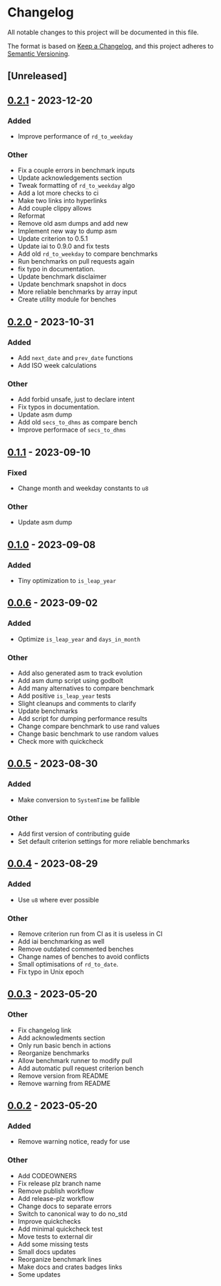 # Changelog
All notable changes to this project will be documented in this file.

The format is based on [Keep a Changelog](https://keepachangelog.com/en/1.0.0/),
and this project adheres to [Semantic Versioning](https://semver.org/spec/v2.0.0.html).

## [Unreleased]

## [0.2.1](https://github.com/nakedible/datealgo-rs/compare/v0.2.0...v0.2.1) - 2023-12-20

### Added
- Improve performance of `rd_to_weekday`

### Other
- Fix a couple errors in benchmark inputs
- Update acknowledgements section
- Tweak formatting of `rd_to_weekday` algo
- Add a lot more checks to ci
- Make two links into hyperlinks
- Add couple clippy allows
- Reformat
- Remove old asm dumps and add new
- Implement new way to dump asm
- Update criterion to 0.5.1
- Update iai to 0.9.0 and fix tests
- Add old `rd_to_weekday` to compare benchmarks
- Run benchmarks on pull requests again
- fix typo in documentation.
- Update benchmark disclaimer
- Update benchmark snapshot in docs
- More reliable benchmarks by array input
- Create utility module for benches

## [0.2.0](https://github.com/nakedible/datealgo-rs/compare/v0.1.1...v0.2.0) - 2023-10-31

### Added
- Add `next_date` and `prev_date` functions
- Add ISO week calculations

### Other
- Add forbid unsafe, just to declare intent
- Fix typos in documentation.
- Update asm dump
- Add old `secs_to_dhms` as compare bench
- Improve performace of `secs_to_dhms`

## [0.1.1](https://github.com/nakedible/datealgo-rs/compare/v0.1.0...v0.1.1) - 2023-09-10

### Fixed
- Change month and weekday constants to `u8`

### Other
- Update asm dump

## [0.1.0](https://github.com/nakedible/datealgo-rs/compare/v0.0.6...v0.1.0) - 2023-09-08

### Added
- Tiny optimization to `is_leap_year`

## [0.0.6](https://github.com/nakedible/datealgo-rs/compare/v0.0.5...v0.0.6) - 2023-09-02

### Added
- Optimize `is_leap_year` and `days_in_month`

### Other
- Add also generated asm to track evolution
- Add asm dump script using godbolt
- Add many alternatives to compare benchmark
- Add positive `is_leap_year` tests
- Slight cleanups and comments to clarify
- Update benchmarks
- Add script for dumping performance results
- Change compare benchmark to use rand values
- Change basic benchmark to use random values
- Check more with quickcheck

## [0.0.5](https://github.com/nakedible/datealgo-rs/compare/v0.0.4...v0.0.5) - 2023-08-30

### Added
- Make conversion to `SystemTime` be fallible

### Other
- Add first version of contributing guide
- Set default criterion settings for more reliable benchmarks

## [0.0.4](https://github.com/nakedible/datealgo-rs/compare/v0.0.3...v0.0.4) - 2023-08-29

### Added
- Use `u8` where ever possible

### Other
- Remove criterion run from CI as it is useless in CI
- Add iai benchmarking as well
- Remove outdated commented benches
- Change names of benches to avoid conflicts
- Small optimisations of `rd_to_date`.
- Fix typo in Unix epoch

## [0.0.3](https://github.com/nakedible/datealgo-rs/compare/v0.0.2...v0.0.3) - 2023-05-20

### Other
- Fix changelog link
- Add acknowledments section
- Only run basic bench in actions
- Reorganize benchmarks
- Allow benchmark runner to modify pull
- Add automatic pull request criterion bench
- Remove version from README
- Remove warning from README

## [0.0.2](https://github.com/nakedible/datealgo-rs/compare/v0.0.1...v0.0.2) - 2023-05-20

### Added
- Remove warning notice, ready for use

### Other
- Add CODEOWNERS
- Fix release plz branch name
- Remove publish workflow
- Add release-plz workflow
- Change docs to separate errors
- Switch to canonical way to do no_std
- Improve quickchecks
- Add minimal quickcheck test
- Move tests to external dir
- Add some missing tests
- Small docs updates
- Reorganize benchmark lines
- Make docs and crates badges links
- Some updates
